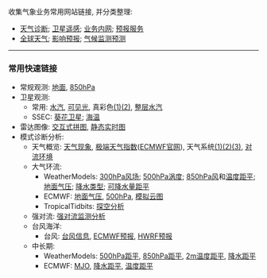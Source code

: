 收集气象业务常用网站链接, 并分类整理:

* [天气诊断](https://github.com/NMC-DAVE/dk_met_web_links/blob/master/Links/天气诊断分析.md); [卫星遥感](https://github.com/NMC-DAVE/dk_met_web_links/blob/master/Links/卫星遥感分析.md); [业务内网](https://github.com/NMC-DAVE/dk_met_web_links/blob/master/Links/天气业务内网.md); [预报服务](https://github.com/NMC-DAVE/dk_met_web_links/blob/master/Links/天气预报服务.md)
* [全球天气](https://github.com/NMC-DAVE/dk_met_web_links/blob/master/Links/国外天气分析.md); [影响预报](https://github.com/NMC-DAVE/dk_met_web_links/blob/master/Links/影响天气预报.md); [气候监测预测](https://github.com/NMC-DAVE/dk_met_web_links/blob/master/Links/气候监测分析.md)
----
### 常用快速链接
* 常规观测: [地面](http://www.nmc.gov.cn/publish/observations/china/dm/weatherchart-h000.htm), [850hPa](http://www.nmc.gov.cn/publish/observations/china/dm/weatherchart-h850.htm)
* 卫星观测:
  * 常用: [水汽](https://meteologix.com/cn/satellite/satellite-water-vapor-10min.html), [可见光](https://meteologix.com/cn/satellite/china/satellite-hd-10min.html), 真彩色[(1)](http://rammb-slider.cira.colostate.edu/?sat=himawari&sec=full_disk&x=4978&y=5012&z=2&im=24&ts=6&st=0&et=0&speed=130&motion=loop&map=1&lat=1&p%5B0%5D=16&opacity%5B0%5D=1&hidden%5B0%5D=0&slider=-1&hide_controls=0&mouse_draw=0&s=rammb-slider)[(2)](https://www.nnvl.noaa.gov/NOAA_Earth_Daily_Color/Snapshot.html), [整层水汽](http://tropic.ssec.wisc.edu/real-time/mtpw2/product.php?color_type=tpw_nrl_colors&prod=wpac&timespan=24hrs&anim=html5)
  * SSEC: [葵花卫星](https://re.ssec.wisc.edu/?products=H-TrueColor-wgt,HIMAWARI-B10,HIMAWARI-B09,HIMAWARI-B08&timeproduct=HIMAWARI-B08&center=35,100&zoom=5&timespan=12t&labels=lines); [海温](https://re.ssec.wisc.edu/?products=NESDIS-SST&center=20,125&zoom=5&timespan=12t&labels=lines)
* 雷达图像: [交互式拼图](http://idata.cma/radar3/), [静态实时图](http://www.nmc.gov.cn/publish/radar/chinaall.html)
* 模式诊断分析:
  * 天气概览: [天气现象](https://meteologix.com/cn/model-charts/euro/china/significant-weather.html), [极端天气指数](http://10.28.49.118/repository/entry/show/NMC+Ensemble+Products/Products/Extreme+Weather/EFI%E7%BB%BC%E5%90%88%E5%9B%BE%28%E4%B8%AD%E5%9B%BD%E5%8C%BA%E5%9F%9F%29?entryid=fa9df179-3401-485f-963d-ed81d2655447)([ECMWF官网](https://www.ecmwf.int/en/forecasts/charts/catalogue/medium-multi-efi?facets=Range,Medium%20(15%20days)%3BType,Forecasts%3BProduct%20type,Extreme%20forecast%20index&projection=classical_eastern_asia)), 天气系统[(1)](https://meteologix.com/cn/model-charts/euro/china/synoptic-composite.html)[(2)](https://www.tropicaltidbits.com/analysis/models/?model=gfs&region=fe&pkg=mslp_pcpn_frzn)[(3)](http://www.atmos.albany.edu/student/kgriffin/maps/asia.html), [对流环境](https://meteologix.com/cn/model-charts/euro/china/thunderstorm-composite.html)
  * 大气环流:
    * WeatherModels: [300hPa风场](https://weathermodels.com/index.php?r=site%2Fmodels&mode=animator&set=9-km%20ECMWF%20Global%20Pressure&area=Asia%20Siberia&param=300%20hPa%20Wind&offset=0); [500hPa涡度](https://weathermodels.com/index.php?r=site%2Fmodels&mode=animator&set=9-km%20ECMWF%20Global%20Pressure&area=Asia%20Siberia&param=500%20hPa%20Rel%20Vorticity&offset=0); [850hPa风](https://weathermodels.com/index.php?r=site%2Fmodels&mode=animator&set=9-km%20ECMWF%20Global%20Pressure&area=Asia%20Siberia&param=850%20hPa%20Wind&offset=0)和[温度距平](https://weathermodels.com/index.php?r=site%2Fmodels&mode=animator&set=9-km%20ECMWF%20Global%20Pressure&area=Asia%20Siberia&param=850%20hPa%20Temp%20Anom&offset=0); [地面气压](https://weathermodels.com/index.php?r=site%2Fmodels&mode=animator&set=9-km%20ECMWF%20Global%20Pressure&area=Asia%20Siberia&param=MSLP&offset=0); [降水类型](https://weathermodels.com/index.php?r=site%2Fmodels&mode=animator&set=9-km%20ECMWF%20Global%20Pressure&area=Asia%20Siberia&param=Precip%20Type%20%26%20MSLP&offset=0); [可降水量距平](https://weathermodels.com/index.php?r=site%2Fmodels&mode=animator&set=9-km%20ECMWF%20Global%20Pressure&area=China&param=PWAT%20Norm%20Anomaly&offset=0)
    * ECMWF: [地面气压](https://www.ecmwf.int/en/forecasts/charts/catalogue/medium-mslp-wind850?facets=undefined&projection=classical_eastern_asia), [500hPa](https://www.ecmwf.int/en/forecasts/charts/catalogue/medium-z500-t850-public?facets=undefined&projection=classical_eastern_asia), [模拟云图](https://www.ecmwf.int/en/forecasts/charts/catalogue/medium-simulated-wbpt?facets=Range,Medium%20(15%20days)%3BType,Forecasts&projection=classical_eastern_asia)
    * TropicalTidbits: [探空分析](https://www.tropicaltidbits.com/analysis/models/?model=gfs&region=fe&pkg=mslp_pcpn_frzn)
  * 强对流: [强对流监测分析](http://10.20.67.111/#)
  * 台风海洋:
    * 台风: [台风信息](https://www.tropicaltidbits.com/storminfo/), [ECMWF预报](https://www.ecmwf.int/en/forecasts/charts/tcyclone/), [HWRF预报](http://www.emc.ncep.noaa.gov/gc_wmb/vxt/HWRF/)
  * 中长期:
    * WeatherModels: [500hPa距平](https://weathermodels.com/index.php?r=site%2Fmodels&mode=animator&set=14-km%20EPS%2046-DAYS&area=Asia&param=5-day%20Avg%20500Z%20Anom&offset=0), [850hPa距平](https://weathermodels.com/index.php?r=site%2Fmodels&mode=animator&set=14-km%20EPS%2046-DAYS&area=Asia&param=5-day%20Avg%20850T%20Anom&offset=0), [2m温度距平](https://weathermodels.com/index.php?r=site%2Fmodels&mode=animator&set=14-km%20EPS%2046-DAYS&area=Asia&param=5-day%20Avg%20T2M%20Anom&offset=0), [降水距平](https://weathermodels.com/index.php?r=site%2Fmodels&mode=animator&set=14-km%20EPS%2046-DAYS&area=Asia&param=Total%20Precip%20Anomaly&offset=0)
    * ECMWF: [MJO](https://www.ecmwf.int/en/forecasts/charts/catalogue/mofc_multi_mjo_family_index?facets=Range,Medium%20(15%20days),Extended%20(30%20days)%3BType,Forecasts), [降水距平](https://www.ecmwf.int/en/forecasts/charts/catalogue/mofc_multi_anomaly?facets=Range,Medium%20(15%20days),Extended%20(30%20days)%3BType,Forecasts&parameter=precipitation&area=East%20Asia), [温度距平](https://www.ecmwf.int/en/forecasts/charts/catalogue/mofc_multi_anomaly?facets=Range,Medium%20(15%20days),Extended%20(30%20days)%3BType,Forecasts&parameter=2m%20temperature&area=East%20Asia)
